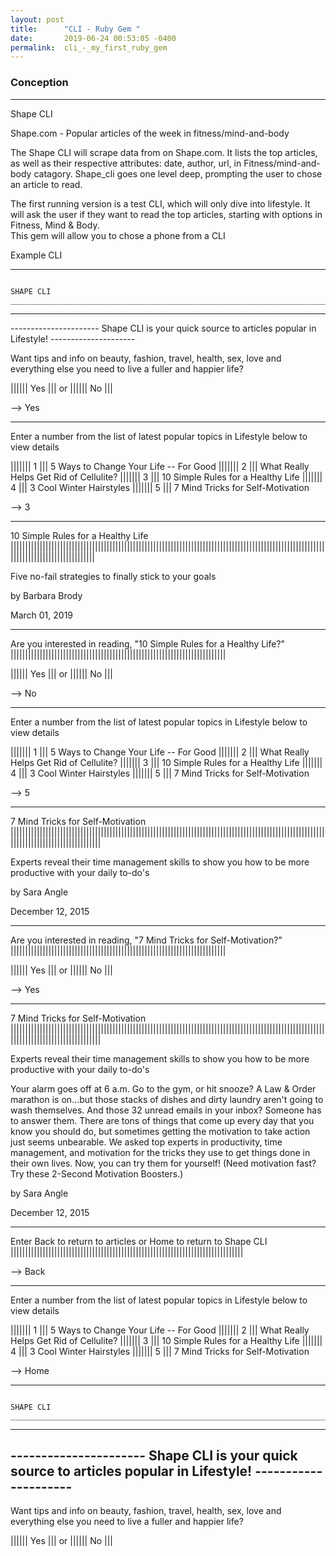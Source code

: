 ```yaml
---
layout: post
title:      "CLI - Ruby Gem "
date:       2019-06-24 00:53:05 -0400
permalink:  cli_-_my_first_ruby_gem
---
```


### Conception 
_____________________________________________________________________________________________

Shape CLI 

Shape.com - Popular articles of the week in fitness/mind-and-body

The Shape CLI will scrape data from on Shape.com.  It lists the top articles, as well as their respective attributes: date, author, url, in Fitness/mind-and-body catagory.  Shape_cli goes one level deep, prompting the user to chose an article to read.  

The first running version is a test CLI, which will only dive into lifestyle.  It will ask the user if they want to read the top articles, starting with options in Fitness, Mind & Body.  
This gem will allow you to chose a phone from a CLI

Example CLI 
_____________________________________________________________________________________________
                                                                                             
																																														 SHAPE CLI																																														 _____________________________________________________________________________________________

--------------------------------------------------------------------------------------------------------------------
----------------------   Shape CLI is your quick source to articles popular in Lifestyle!    ---------------------


Want tips and info on beauty, fashion, travel, health, sex, love and everything else you need to live a fuller and happier life?

|||||| Yes ||| or |||||| No |||

--> Yes
_____________________________________________________________________________________________

Enter a number from the list of latest popular topics in Lifestyle below to view details

||||||| 1 |||  5 Ways to Change Your Life -- For Good
||||||| 2 |||  What Really Helps Get Rid of Cellulite?
||||||| 3 |||  10 Simple Rules for a Healthy Life
||||||| 4 |||  3 Cool Winter Hairstyles
||||||| 5 |||  7 Mind Tricks for Self-Motivation

--> 3
_____________________________________________________________________________________________

10 Simple Rules for a Healthy Life |||||||||||||||||||||||||||||||||||||||||||||||||||||||||||||||||||||||||||||||||||||||||||||||||||||||||||||||||||||||||||||||||||||||||

Five no-fail strategies to finally stick to your goals

by Barbara Brody

March 01, 2019
_____________________________________________________________________________________________

Are you interested in reading, "10 Simple Rules for a Healthy Life?" ||||||||||||||||||||||||||||||||||||||||||||||||||||||||||||||||||||||||||

|||||| Yes ||| or |||||| No |||

--> No

_____________________________________________________________________________________________

Enter a number from the list of latest popular topics in Lifestyle below to view details

||||||| 1 |||  5 Ways to Change Your Life -- For Good
||||||| 2 |||  What Really Helps Get Rid of Cellulite?
||||||| 3 |||  10 Simple Rules for a Healthy Life
||||||| 4 |||  3 Cool Winter Hairstyles
||||||| 5 |||  7 Mind Tricks for Self-Motivation

--> 5
_____________________________________________________________________________________________

7 Mind Tricks for Self-Motivation |||||||||||||||||||||||||||||||||||||||||||||||||||||||||||||||||||||||||||||||||||||||||||||||||||||||||||||||||||||||||||||||||||||||||||

Experts reveal their time management skills to show you how to be more productive with your daily to-do's

by Sara Angle

December 12, 2015
_____________________________________________________________________________________________

Are you interested in reading, "7 Mind Tricks for Self-Motivation?" ||||||||||||||||||||||||||||||||||||||||||||||||||||||||||||||||||||||||||

|||||| Yes ||| or |||||| No |||

--> Yes
_____________________________________________________________________________________________

7 Mind Tricks for Self-Motivation |||||||||||||||||||||||||||||||||||||||||||||||||||||||||||||||||||||||||||||||||||||||||||||||||||||||||||||||||||||||||||||||||||||||||||

Experts reveal their time management skills to show you how to be more productive with your daily to-do's

Your alarm goes off at 6 a.m. Go to the gym, or hit snooze? A Law & Order marathon is on...but those stacks of dishes and dirty laundry aren't going to wash themselves. And those 32 unread emails in your inbox? Someone has to answer them. There are tons of things that come up every day that you know you should do, but sometimes getting the motivation to take action just seems unbearable. We asked top experts in productivity, time management, and motivation for the tricks they use to get things done in their own lives. Now, you can try them for yourself! (Need motivation fast? Try these 2-Second Motivation Boosters.)

by Sara Angle

December 12, 2015
_____________________________________________________________________________________________

Enter Back to return to articles or Home to return to Shape CLI ||||||||||||||||||||||||||||||||||||||||||||||||||||||||||||||||||||||||||||||||

--> Back
_____________________________________________________________________________________________

Enter a number from the list of latest popular topics in Lifestyle below to view details

||||||| 1 |||  5 Ways to Change Your Life -- For Good
||||||| 2 |||  What Really Helps Get Rid of Cellulite?
||||||| 3 |||  10 Simple Rules for a Healthy Life
||||||| 4 |||  3 Cool Winter Hairstyles
||||||| 5 |||  7 Mind Tricks for Self-Motivation

--> Home
_____________________________________________________________________________________________

																																														 SHAPE CLI																																														 _____________________________________________________________________________________________

--------------------------------------------------------------------------------------------------------------------
----------------------   Shape CLI is your quick source to articles popular in Lifestyle!    ---------------------
--------------------------------------------------------------------------------------------------------------------

Want tips and info on beauty, fashion, travel, health, sex, love and everything else you need to live a fuller and happier life?

|||||| Yes ||| or |||||| No |||


